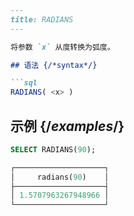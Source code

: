 ```markdown
---
title: RADIANS
---

将参数 `x` 从度转换为弧度。

## 语法 {/*syntax*/}

```sql
RADIANS( <x> )
```

## 示例 {/*examples*/}

```sql
SELECT RADIANS(90);

┌────────────────────┐
│     radians(90)    │
├────────────────────┤
│ 1.5707963267948966 │
└────────────────────┘
```
```